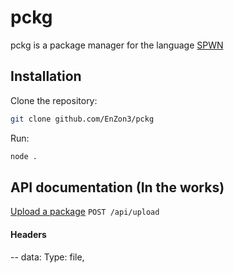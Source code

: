 # pckg

pckg is a package manager for the language [SPWN](https://github.com/Spu7Nix/SPWN-language)


## Installation

Clone the repository:
```bash
git clone github.com/EnZon3/pckg
```

Run:
```bash 
node .
```

## API documentation (In the works)

 [Upload a package](docs/upload) `POST /api/upload`


#### Headers

-- data: Type: file, 